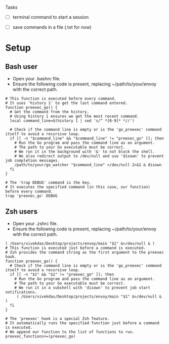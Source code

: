 
Tasks
- [ ] terminal command to start a session
- [ ] save commands in a file (.txt for now)


# Setup 
## Bash user
 - Open your .bashrc file.
 - Ensure the following code is present, replacing ~/path/to/your/envoy with the correct path.

```
# This function is executed before every command.
# It uses 'history 1' to get the last command entered.
function preexec_go() {
  # Get the command from the history.
  # Using history 1 ensures we get the most recent command.
  local command_line=$(history 1 | sed 's/^ *[0-9]* *//')

  # Check if the command line is empty or is the 'go_preexec' command itself to avoid a recursive loop.
  if [[ -n "$command_line" && "$command_line" != "preexec_go" ]]; then
    # Run the Go program and pass the command line as an argument.
    # The path to your Go executable must be correct.
    # We run it in the background with '&' to not block the shell.
    # We also redirect output to /dev/null and use 'disown' to prevent job completion messages.
    /path/to/your/go_watcher "$command_line" >/dev/null 2>&1 & disown
  fi
}

# The 'trap DEBUG' command is the key.
# It executes the specified command (in this case, our function) before every command.
trap 'preexec_go' DEBUG
```

## Zsh users
- Open your .zshrc file.
-  Ensure the following code is present, replacing ~/path/to/your/envoy with the correct path.

```
( /Users/vivekdas/Desktop/projects/envoy/main "$1" &>/dev/null & )
# This function is executed just before a command is executed.
# Zsh provides the command string as the first argument to the preexec hook.
function preexec_go() {
  # Check if the command line is empty or is the 'go_preexec' command itself to avoid a recursive loop.
  if [[ -n "$1" && "$1" != "preexec_go" ]]; then
    # Run the Go program and pass the command line as an argument.
    # The path to your Go executable must be correct.
    # We run it in a subshell with 'disown' to prevent job start notifications.
     ( /Users/vivekdas/Desktop/projects/envoy/main "$1" &>/dev/null & )
  fi
}

# The 'preexec' hook is a special Zsh feature.
# It automatically runs the specified function just before a command is executed.
# We append our function to the list of functions to run.
preexec_functions+=(preexec_go)

```
